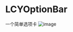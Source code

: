 # LCYOptionBar
一个简单选项卡
![image](https://github.com/19940524/LCYOptionBar/raw/master/Demo/designSketch.gifcask )   
